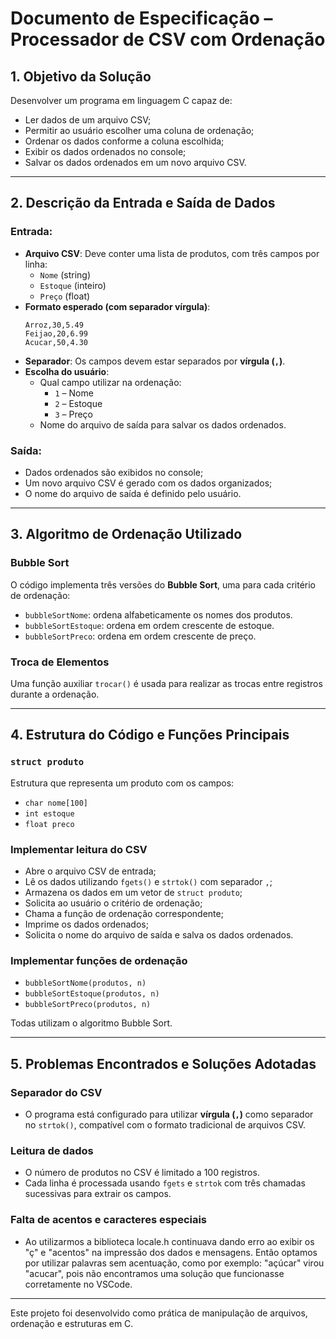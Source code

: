 # Documento de Especificação – Processador de CSV com Ordenação

## 1. Objetivo da Solução  
Desenvolver um programa em linguagem C capaz de:
- Ler dados de um arquivo CSV;
- Permitir ao usuário escolher uma coluna de ordenação;
- Ordenar os dados conforme a coluna escolhida;
- Exibir os dados ordenados no console;
- Salvar os dados ordenados em um novo arquivo CSV.

---

## 2. Descrição da Entrada e Saída de Dados  

###  Entrada:
- **Arquivo CSV**: Deve conter uma lista de produtos, com três campos por linha:
  - `Nome` (string)
  - `Estoque` (inteiro)
  - `Preço` (float)
- **Formato esperado (com separador vírgula)**:
  ```
  Arroz,30,5.49  
  Feijao,20,6.99  
  Acucar,50,4.30  
  ```
- **Separador**: Os campos devem estar separados por **vírgula (`,`)**.
- **Escolha do usuário**:
  - Qual campo utilizar na ordenação:
    - `1` – Nome
    - `2` – Estoque
    - `3` – Preço
  - Nome do arquivo de saída para salvar os dados ordenados.

###  Saída:
- Dados ordenados são exibidos no console;
- Um novo arquivo CSV é gerado com os dados organizados;
- O nome do arquivo de saída é definido pelo usuário.

---

## 3. Algoritmo de Ordenação Utilizado

###  Bubble Sort  
O código implementa três versões do **Bubble Sort**, uma para cada critério de ordenação:

- `bubbleSortNome`: ordena alfabeticamente os nomes dos produtos.
- `bubbleSortEstoque`: ordena em ordem crescente de estoque.
- `bubbleSortPreco`: ordena em ordem crescente de preço.

###  Troca de Elementos  
Uma função auxiliar `trocar()` é usada para realizar as trocas entre registros durante a ordenação.

---

## 4. Estrutura do Código e Funções Principais  

### `struct produto`  
Estrutura que representa um produto com os campos:
- `char nome[100]`
- `int estoque`
- `float preco`

###  Implementar leitura do CSV  
- Abre o arquivo CSV de entrada;
- Lê os dados utilizando `fgets()` e `strtok()` com separador `,`;
- Armazena os dados em um vetor de `struct produto`;
- Solicita ao usuário o critério de ordenação;
- Chama a função de ordenação correspondente;
- Imprime os dados ordenados;
- Solicita o nome do arquivo de saída e salva os dados ordenados.

###  Implementar funções de ordenação
- `bubbleSortNome(produtos, n)`
- `bubbleSortEstoque(produtos, n)`
- `bubbleSortPreco(produtos, n)`

Todas utilizam o algoritmo Bubble Sort.

---

## 5. Problemas Encontrados e Soluções Adotadas  

###  Separador do CSV  
- O programa está configurado para utilizar **vírgula (`,`)** como separador no `strtok()`, compatível com o formato tradicional de arquivos CSV.

###  Leitura de dados  
- O número de produtos no CSV é limitado a 100 registros.
- Cada linha é processada usando `fgets` e `strtok` com três chamadas sucessivas para extrair os campos.

### Falta de acentos e caracteres especiais  
- Ao utilizarmos a biblioteca locale.h continuava dando erro ao exibir os "ç" e "acentos" na impressão dos dados e mensagens. Então optamos por utilizar palavras sem acentuação, como por exemplo: "açúcar" virou "acucar", pois não encontramos uma solução que funcionasse corretamente no VSCode.

---

Este projeto foi desenvolvido como prática de manipulação de arquivos, ordenação e estruturas em C.
